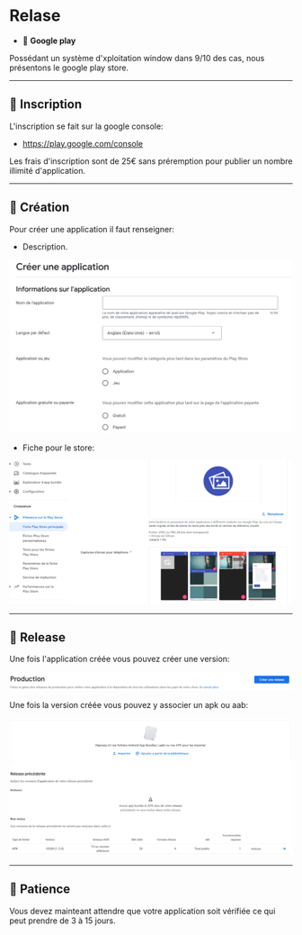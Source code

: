 # Relase

*  🔖 **Google play**

Possédant un système d'xploitation window dans 9/10 des cas, nous présentons le google play store.

___

## 📑 Inscription

L'inscription se fait sur la google console:

* https://play.google.com/console

Les frais d'inscription sont de 25€ sans préremption pour publier un nombre illimité d'application.

___

## 📑 Création

Pour créer une application il faut renseigner:

* Description.

![image](./resources/create.png)

* Fiche pour le store:

![image](./resources/fiche.png)

___

## 📑 Release

Une fois l'application créée vous pouvez créer une version:

![image](./resources/release.png)

Une fois la version créée vous pouvez y associer un apk ou aab:

![image](./resources/upload.png)

___

## 📑 Patience

Vous devez mainteant attendre que votre application soit vérifiée ce qui peut prendre de 3 à 15 jours.